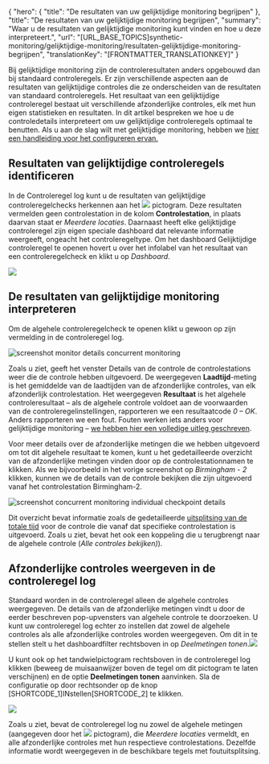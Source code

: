 {
  "hero": {
    "title": "De resultaten van uw gelijktijdige monitoring begrijpen"
  },
  "title": "De resultaten van uw gelijktijdige monitoring begrijpen",
  "summary": "Waar u de resultaten van gelijktijdige monitoring kunt vinden en hoe u deze interpreteert.",
  "url": "[URL_BASE_TOPICS]synthetic-monitoring/gelijktijdige-monitoring/resultaten-gelijktijdige-monitoring-begrijpen",
  "translationKey": "[FRONTMATTER_TRANSLATIONKEY]"
}

Bij gelijktijdige monitoring zijn de controleresultaten anders opgebouwd dan bij standaard controleregels. Er zijn verschillende aspecten aan de resultaten van gelijktijdige controles die ze onderscheiden van de resultaten van standaard controleregels. Het resultaat van een gelijktijdige controleregel bestaat uit verschillende afzonderlijke controles, elk met hun eigen statistieken en resultaten. In dit artikel bespreken we hoe u de controledetails interpreteert om uw gelijktijdige controleregels optimaal te benutten. Als u aan de slag wilt met gelijktijdige monitoring, hebben we  [hier een handleiding voor het configureren ervan.]([LINK_URL_1])

## Resultaten van gelijktijdige controleregels identificeren

In de Controleregel log kunt u de resultaten van gelijktijdige controleregelchecks herkennen aan het ![]([LINK_URL_2]) pictogram. Deze resultaten vermelden geen controlestation in de kolom **Controlestation**, in plaats daarvan staat er *Meerdere locaties*. Daarnaast heeft elke gelijktijdige controleregel zijn eigen speciale dashboard dat relevante informatie weergeeft, ongeacht het controleregeltype. Om het dashboard Gelijktijdige controleregel te openen hovert u over het infolabel van het resultaat van een controleregelcheck en klikt u op *Dashboard*.

![]([LINK_URL_3])

## De resultaten van gelijktijdige monitoring interpreteren

Om de algehele controleregelcheck te openen klikt u gewoon op zijn vermelding in de controleregel log.

![screenshot monitor details concurrent monitoring]([LINK_URL_4])

Zoals u ziet, geeft het venster Details van de controle de controlestations weer die de controle hebben uitgevoerd. De weergegeven **Laadtijd**-meting is het gemiddelde van de laadtijden van de afzonderlijke controles, van elk afzonderlijk controlestation. Het weergegeven **Resultaat** is het algehele controleresultaat – als de algehele controle voldoet aan de voorwaarden van de controleregelinstellingen, rapporteren we een resultaatcode *0 – OK*. Anders rapporteren we een fout. Fouten werken iets anders voor gelijktijdige monitoring – [we hebben hier een volledige uitleg geschreven]([LINK_URL_5]).

Voor meer details over de afzonderlijke metingen die we hebben uitgevoerd om tot dit algehele resultaat te komen, kunt u het gedetailleerde overzicht van de afzonderlijke metingen vinden door op de controlestationnamen te klikken. Als we bijvoorbeeld in het vorige screenshot op *Birmingham - 2* klikken, kunnen we de details van de controle bekijken die zijn uitgevoerd vanaf het controlestation Birmingham-2.

![screenshot concurrent monitoring individual checkpoint details]([LINK_URL_6])

Dit overzicht bevat informatie zoals de gedetailleerde [uitsplitsing van de totale tijd]([LINK_URL_7]) voor de controle die vanaf dat specifieke controlestation is uitgevoerd. Zoals u ziet, bevat het ook een koppeling die u terugbrengt naar de algehele controle (*Alle controles bekijken)*).

## Afzonderlijke controles weergeven in de controleregel log

Standaard worden in de controleregel alleen de algehele controles weergegeven. De details van de afzonderlijke metingen vindt u door de eerder beschreven pop-upvensters van algehele controle te doorzoeken. U kunt uw controleregel log echter zo instellen dat zowel de algehele controles als alle afzonderlijke controles worden weergegeven. Om dit in te stellen stelt u het dashboardfilter rechtsboven in op *Deelmetingen tonen*.![]([LINK_URL_8])

U kunt ook op het tandwielpictogram rechtsboven in de controleregel log klikken (beweeg de muisaanwijzer boven de tegel om dit pictogram te laten verschijnen) en de optie **Deelmetingen tonen** aanvinken. Sla de configuratie op door rechtsonder op de knop [SHORTCODE_1]INstellen[SHORTCODE_2] te klikken.

![]([LINK_URL_9])

Zoals u ziet, bevat de controleregel log nu zowel de algehele metingen (aangegeven door het ![]([LINK_URL_10]) pictogram), die *Meerdere locaties* vermeldt, en alle afzonderlijke controles met hun respectieve controlestations. Dezelfde informatie wordt weergegeven in de beschikbare tegels met foutuitsplitsing.
